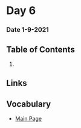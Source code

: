 # Day 6
### Date 1-9-2021
  
## Table of Contents
1. []()

## Links

## Vocabulary








- [Main Page](https://jinman36.github.io/reading-notes/)